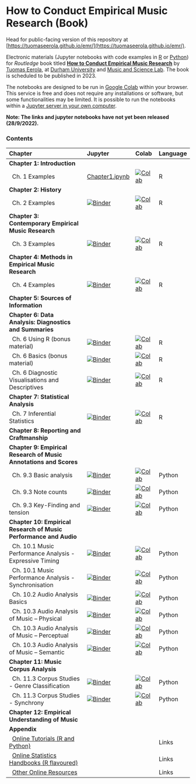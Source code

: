 # How to Conduct Empirical Music Research (Book)

Head for public-facing version of this repository at [https://tuomaseerola.github.io/emr/](https://tuomaseerola.github.io/emr/).

Electronic materials (Jupyter notebooks with code examples in [R](https://www.r-project.org/) or [Python](https://www.python.org/)) for _Routledge_ book titled **[How to Conduct Empirical Music Research](https://github.com/tuomaseerola/emr)** by [Tuomas Eerola](https://www.durham.ac.uk/staff/tuomas-eerola/), at [Durham University](https://www.durham.ac.uk) and [Music and Science Lab](https://musicscience.net). The book is scheduled to be published in 2023.

The notebooks are designed to be run in [Google Colab](https://colab.research.google.com/) within your browser. This service is free and does not require any installations or software, but some functionalities may be limited. It is possible to run the notebooks within a [Jupyter server in your own computer](https://jupyter-notebook-beginner-guide.readthedocs.io/en/latest/index.html).

**Note: The links and jupyter notebooks have not yet been released (28/9/2022).**

### Contents

| Chapter                                               | Jupyter  | Colab | Language |
|:------------------------------------------------------|:---------|:------|:---------|
| **Chapter 1: Introduction**                           |          |       |          |
| &nbsp;&nbsp;Ch. 1 Examples                            |[Chapter1.ipynb](Chapter1.ipynb)        |[![Colab](https://colab.research.google.com/assets/colab-badge.svg)](https://colab.research.google.com/github/tuomaseerola/emr/blob/master/Chapter1.ipynb)| R     |
| **Chapter 2: History**                                |          |       |          |
| &nbsp;&nbsp;Ch. 2 Examples                            |[![Binder](https://mybinder.org/badge_logo.svg)](https://mybinder.org/v2/gh/tuomaseerola/emr/HEAD?labpath=Ch1_examples.ipynb)|[![Colab](https://colab.research.google.com/assets/colab-badge.svg)](https://colab.research.google.com/github/tuomaseerola/emr/blob/master/Ch1_examples.ipynb)| R     |
| **Chapter 3: Contemporary Empirical Music Research**  |          |       |          |
| &nbsp;&nbsp;Ch. 3 Examples                            |[![Binder](https://mybinder.org/badge_logo.svg)](https://mybinder.org/v2/gh/tuomaseerola/emr/HEAD?labpath=Ch1_examples.ipynb)|[![Colab](https://colab.research.google.com/assets/colab-badge.svg)](https://colab.research.google.com/github/tuomaseerola/emr/blob/master/Ch1_examples.ipynb)| R     |
| **Chapter 4: Methods in Empirical Music Research**    |          |       |          |
| &nbsp;&nbsp;Ch. 4 Examples                            |[![Binder](https://mybinder.org/badge_logo.svg)](https://mybinder.org/v2/gh/tuomaseerola/emr/HEAD?labpath=Ch1_examples.ipynb)|[![Colab](https://colab.research.google.com/assets/colab-badge.svg)](https://colab.research.google.com/github/tuomaseerola/emr/blob/master/Ch1_examples.ipynb)| R     |
| **Chapter 5: Sources of Information**                 |          |       |          |
| **Chapter 6: Data Analysis: Diagnostics and Summaries**                          |          |       |          |
| &nbsp;&nbsp;Ch. 6 Using R (bonus material)            |[![Binder](https://mybinder.org/badge_logo.svg)](https://mybinder.org/v2/gh/tuomaseerola/emr/HEAD?labpath=Ch1_examples.ipynb)|[![Colab](https://colab.research.google.com/assets/colab-badge.svg)](https://colab.research.google.com/github/tuomaseerola/emr/blob/master/Ch1_examples.ipynb)| R     |
| &nbsp;&nbsp;Ch. 6 Basics (bonus material)             |[![Binder](https://mybinder.org/badge_logo.svg)](https://mybinder.org/v2/gh/tuomaseerola/emr/HEAD?labpath=Ch1_examples.ipynb)|[![Colab](https://colab.research.google.com/assets/colab-badge.svg)](https://colab.research.google.com/github/tuomaseerola/emr/blob/master/Ch1_examples.ipynb)| R     |
| &nbsp;&nbsp;Ch. 6 Diagnostic Visualisations and Descriptives|[![Binder](https://mybinder.org/badge_logo.svg)](https://mybinder.org/v2/gh/tuomaseerola/emr/HEAD?labpath=Ch1_examples.ipynb)|[![Colab](https://colab.research.google.com/assets/colab-badge.svg)](https://colab.research.google.com/github/tuomaseerola/emr/blob/master/Ch1_examples.ipynb)| R     |
| **Chapter 7: Statistical Analysis**                   |          |       |          |
| &nbsp;&nbsp;Ch. 7 Inferential Statistics              |[![Binder](https://mybinder.org/badge_logo.svg)](https://mybinder.org/v2/gh/tuomaseerola/emr/HEAD?labpath=Ch1_examples.ipynb)|[![Colab](https://colab.research.google.com/assets/colab-badge.svg)](https://colab.research.google.com/github/tuomaseerola/emr/blob/master/Ch1_examples.ipynb)| R     |
| **Chapter 8: Reporting and Craftmanship**             |          |       |          |
| **Chapter 9: Empirical Research of Music Annotations and Scores**          |          |       |          |
| &nbsp;&nbsp;Ch. 9.3 Basic analysis                    |[![Binder](https://mybinder.org/badge_logo.svg)](https://mybinder.org/v2/gh/tuomaseerola/emr/HEAD?labpath=Ch1_examples.ipynb)|[![Colab](https://colab.research.google.com/assets/colab-badge.svg)](https://colab.research.google.com/github/tuomaseerola/emr/blob/master/Ch1_examples.ipynb)| Python     |
| &nbsp;&nbsp;Ch. 9.3 Note counts                       |[![Binder](https://mybinder.org/badge_logo.svg)](https://mybinder.org/v2/gh/tuomaseerola/emr/HEAD?labpath=Ch1_examples.ipynb)|[![Colab](https://colab.research.google.com/assets/colab-badge.svg)](https://colab.research.google.com/github/tuomaseerola/emr/blob/master/Ch1_examples.ipynb)| Python     |
| &nbsp;&nbsp;Ch. 9.3 Key-Finding and tension                         |[![Binder](https://mybinder.org/badge_logo.svg)](https://mybinder.org/v2/gh/tuomaseerola/emr/HEAD?labpath=Ch1_examples.ipynb)|[![Colab](https://colab.research.google.com/assets/colab-badge.svg)](https://colab.research.google.com/github/tuomaseerola/emr/blob/master/Ch1_examples.ipynb)| Python     |
| **Chapter 10: Empirical Research of Music Performance and Audio**          |          |       |          |
| &nbsp;&nbsp;Ch. 10.1 Music Performance Analysis - Expressive Timing |[![Binder](https://mybinder.org/badge_logo.svg)](https://mybinder.org/v2/gh/tuomaseerola/emr/HEAD?labpath=Ch1_examples.ipynb)|[![Colab](https://colab.research.google.com/assets/colab-badge.svg)](https://colab.research.google.com/github/tuomaseerola/emr/blob/master/Ch1_examples.ipynb)| Python     |
| &nbsp;&nbsp;Ch. 10.1 Music Performance Analysis - Synchronisation   |[![Binder](https://mybinder.org/badge_logo.svg)](https://mybinder.org/v2/gh/tuomaseerola/emr/HEAD?labpath=Ch1_examples.ipynb)|[![Colab](https://colab.research.google.com/assets/colab-badge.svg)](https://colab.research.google.com/github/tuomaseerola/emr/blob/master/Ch1_examples.ipynb)| Python     |
| &nbsp;&nbsp;Ch. 10.2 Audio Analysis Basics                          |[![Binder](https://mybinder.org/badge_logo.svg)](https://mybinder.org/v2/gh/tuomaseerola/emr/HEAD?labpath=Ch1_examples.ipynb)|[![Colab](https://colab.research.google.com/assets/colab-badge.svg)](https://colab.research.google.com/github/tuomaseerola/emr/blob/master/Ch1_examples.ipynb)| Python     |
| &nbsp;&nbsp;Ch. 10.3 Audio Analysis of Music – Physical             |[![Binder](https://mybinder.org/badge_logo.svg)](https://mybinder.org/v2/gh/tuomaseerola/emr/HEAD?labpath=Ch1_examples.ipynb)|[![Colab](https://colab.research.google.com/assets/colab-badge.svg)](https://colab.research.google.com/github/tuomaseerola/emr/blob/master/Ch1_examples.ipynb)| Python     |
| &nbsp;&nbsp;Ch. 10.3 Audio Analysis of Music – Perceptual           |[![Binder](https://mybinder.org/badge_logo.svg)](https://mybinder.org/v2/gh/tuomaseerola/emr/HEAD?labpath=Ch1_examples.ipynb)|[![Colab](https://colab.research.google.com/assets/colab-badge.svg)](https://colab.research.google.com/github/tuomaseerola/emr/blob/master/Ch1_examples.ipynb)| Python     |
| &nbsp;&nbsp;Ch. 10.3 Audio Analysis of Music – Semantic             |[![Binder](https://mybinder.org/badge_logo.svg)](https://mybinder.org/v2/gh/tuomaseerola/emr/HEAD?labpath=Ch1_examples.ipynb)|[![Colab](https://colab.research.google.com/assets/colab-badge.svg)](https://colab.research.google.com/github/tuomaseerola/emr/blob/master/Ch1_examples.ipynb)| Python     |
| **Chapter 11: Music Corpus Analysis**                               |          |       |          |
| &nbsp;&nbsp;Ch. 11.3 Corpus Studies - Genre Classification          |[![Binder](https://mybinder.org/badge_logo.svg)](https://mybinder.org/v2/gh/tuomaseerola/emr/HEAD?labpath=Ch1_examples.ipynb)|[![Colab](https://colab.research.google.com/assets/colab-badge.svg)](https://colab.research.google.com/github/tuomaseerola/emr/blob/master/Ch1_examples.ipynb)| Python     |
| &nbsp;&nbsp;Ch. 11.3 Corpus Studies - Synchrony                     |[![Binder](https://mybinder.org/badge_logo.svg)](https://mybinder.org/v2/gh/tuomaseerola/emr/HEAD?labpath=Ch1_examples.ipynb)|[![Colab](https://colab.research.google.com/assets/colab-badge.svg)](https://colab.research.google.com/github/tuomaseerola/emr/blob/master/Ch1_examples.ipynb)| Python     |
| **Chapter 12: Empirical Understanding of Music**                    |          |       |          |
| **Appendix**                                                        |          |       |          |
| &nbsp;&nbsp;[Online Tutorials (R and Python)](online_tutorials.md)                   |          |       | Links |
| &nbsp;&nbsp;[Online Statistics Handbooks (R flavoured)](online_statistics.md)         |          |       | Links |
| &nbsp;&nbsp;[Other Online Resources](other_resources.md)                            |          |       | Links |

